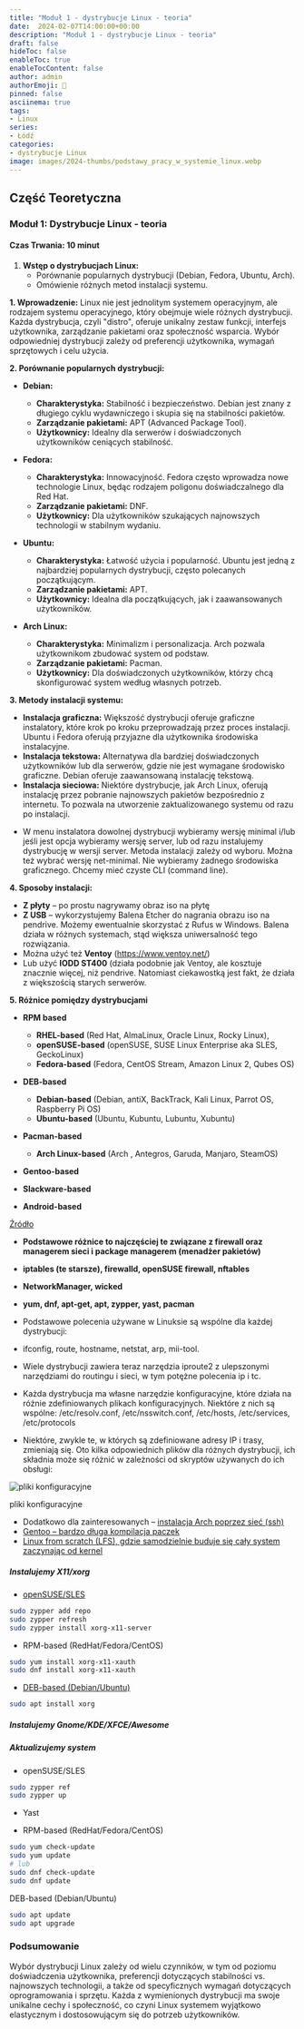 ```yaml
---
title: "Moduł 1 - dystrybucje Linux - teoria"
date:  2024-02-07T14:00:00+00:00
description: "Moduł 1 - dystrybucje Linux - teoria"
draft: false
hideToc: false
enableToc: true
enableTocContent: false
author: admin
authorEmoji: 🐧
pinned: false
asciinema: true
tags:
- Linux
series:
- Łódź
categories:
- dystrybucje Linux
image: images/2024-thumbs/podstawy_pracy_w_systemie_linux.webp
---
```

## Część Teoretyczna
### Moduł 1: Dystrybucje Linux - teoria
#### Czas Trwania: 10 minut

1. **Wstęp o dystrybucjach Linux:**
   - Porównanie popularnych dystrybucji (Debian, Fedora, Ubuntu, Arch).
   - Omówienie różnych metod instalacji systemu.

**1. Wprowadzenie:**
Linux nie jest jednolitym systemem operacyjnym, ale rodzajem systemu operacyjnego, który obejmuje wiele różnych dystrybucji. Każda dystrybucja, czyli "distro", oferuje unikalny zestaw funkcji, interfejs użytkownika, zarządzanie pakietami oraz społeczność wsparcia. Wybór odpowiedniej dystrybucji zależy od preferencji użytkownika, wymagań sprzętowych i celu użycia.

**2. Porównanie popularnych dystrybucji:**

- **Debian:**
  - **Charakterystyka:** Stabilność i bezpieczeństwo. Debian jest znany z długiego cyklu wydawniczego i skupia się na stabilności pakietów. 
  - **Zarządzanie pakietami:** APT (Advanced Package Tool).
  - **Użytkownicy:** Idealny dla serwerów i doświadczonych użytkowników ceniących stabilność.

- **Fedora:**
  - **Charakterystyka:** Innowacyjność. Fedora często wprowadza nowe technologie Linux, będąc rodzajem poligonu doświadczalnego dla Red Hat.
  - **Zarządzanie pakietami:** DNF.
  - **Użytkownicy:** Dla użytkowników szukających najnowszych technologii w stabilnym wydaniu.

- **Ubuntu:**
  - **Charakterystyka:** Łatwość użycia i popularność. Ubuntu jest jedną z najbardziej popularnych dystrybucji, często polecanych początkującym.
  - **Zarządzanie pakietami:** APT.
  - **Użytkownicy:** Idealna dla początkujących, jak i zaawansowanych użytkowników.

- **Arch Linux:**
  - **Charakterystyka:** Minimalizm i personalizacja. Arch pozwala użytkownikom zbudować system od podstaw.
  - **Zarządzanie pakietami:** Pacman.
  - **Użytkownicy:** Dla doświadczonych użytkowników, którzy chcą skonfigurować system według własnych potrzeb.

**3. Metody instalacji systemu:**

- **Instalacja graficzna:** Większość dystrybucji oferuje graficzne instalatory, które krok po kroku przeprowadzają przez proces instalacji. Ubuntu i Fedora oferują przyjazne dla użytkownika środowiska instalacyjne.
- **Instalacja tekstowa:** Alternatywa dla bardziej doświadczonych użytkowników lub dla serwerów, gdzie nie jest wymagane środowisko graficzne. Debian oferuje zaawansowaną instalację tekstową.
- **Instalacja sieciowa:** Niektóre dystrybucje, jak Arch Linux, oferują instalację przez pobranie najnowszych pakietów bezpośrednio z internetu. To pozwala na utworzenie zaktualizowanego systemu od razu po instalacji.

* W menu instalatora dowolnej dystrybucji wybieramy wersję minimal i/lub jeśli jest opcja wybieramy wersję server, lub od razu instalujemy dystrybucję w wersji server. Metoda instalacji zależy od wyboru. Można też wybrać wersję net-minimal.
Nie wybieramy żadnego środowiska graficznego. Chcemy mieć czyste CLI (command line).

**4. Sposoby instalacji:**
- **Z płyty** – po prostu nagrywamy obraz iso na płytę 
- **Z USB** – wykorzystujemy Balena Etcher do nagrania obrazu iso na pendrive. Możemy ewentualnie skorzystać z Rufus w Windows. Balena działa w różnych systemach, stąd większa uniwersalność tego rozwiązania.
- Można użyć też **Ventoy** (https://www.ventoy.net/)
- Lub użyć **IODD ST400** (działa podobnie jak Ventoy, ale kosztuje znacznie więcej, niż pendrive. Natomiast ciekawostką jest fakt, że działa z większością starych serwerów.

**5. Różnice pomiędzy dystrybucjami**

- **RPM based**
  - **RHEL-based** (Red Hat, AlmaLinux, Oracle Linux, Rocky Linux), 
  - **openSUSE-based** (openSUSE, SUSE Linux Enterprise aka SLES, GeckoLinux)
  - **Fedora-based** (Fedora, CentOS Stream, Amazon Linux 2, Qubes OS)

- **DEB-based**
  - **Debian-based** (Debian, antiX, BackTrack, Kali Linux, Parrot OS, Raspberry Pi OS)
  - **Ubuntu-based** (Ubuntu, Kubuntu, Lubuntu, Xubuntu)

- **Pacman-based**
  - **Arch Linux-based** (Arch , Antegros, Garuda, Manjaro, SteamOS)

- **Gentoo-based**
- **Slackware-based**
- **Android-based**

[Źródło](https://en.wikipedia.org/wiki/List_of_Linux_distributions)

- **Podstawowe różnice to najczęściej te związane z firewall oraz managerem sieci i package managerem (menadżer pakietów)**
- **iptables (te starsze), firewalld, openSUSE firewall, nftables**
- **NetworkManager, wicked**
- **yum, dnf, apt-get, apt, zypper, yast, pacman**

- Podstawowe polecenia używane w Linuksie są wspólne dla każdej dystrybucji:
- ifconfig, route, hostname, netstat, arp, mii-tool.
- Wiele dystrybucji zawiera teraz narzędzia iproute2 z ulepszonymi narzędziami do routingu i sieci, w tym potężne polecenia ip i tc.
- Każda dystrybucja ma własne narzędzie konfiguracyjne, które działa na różnie zdefiniowanych plikach konfiguracyjnych. Niektóre z nich są wspólne: /etc/resolv.conf, /etc/nsswitch.conf, /etc/hosts, /etc/services, /etc/protocols
- Niektóre, zwykle te, w których są zdefiniowane adresy IP i trasy, zmieniają się. Oto kilka odpowiednich plików dla różnych dystrybucji, ich składnia może się różnić w zależności od skryptów używanych do ich obsługi:


![pliki konfiguracyjne](/images/2024/pliki-konfiguracyjne.webp "pliki konfiguracyjne")
<figcaption>pliki konfiguracyjne</figcaption>

- Dodatkowo dla zainteresowanych 
– [instalacja Arch poprzez sieć (ssh)](https://wiki.archlinux.org/title/Install_Arch_Linux_via_SSH)
- [Gentoo – bardzo długa kompilacja paczek](https://wiki.gentoo.org/wiki/Main_Page)
- [Linux from scratch (LFS), gdzie samodzielnie buduje się cały system zaczynając od kernel](https://www.linuxfromscratch.org/)

##### Instalujemy X11/xorg

- [openSUSE/SLES](https://software.opensuse.org/download.html?project=X11:XOrg&package=xorg-x11-server)

```bash
sudo zypper add repo
sudo zypper refresh
sudo zypper install xorg-x11-server
```

- RPM-based (RedHat/Fedora/CentOS)

```bash
sudo yum install xorg-x11-xauth
sudo dnf install xorg-x11-xauth
```

- [DEB-based (Debian/Ubuntu)](https://wiki.debian.org/Xorg)

```bash
sudo apt install xorg
```

##### Instalujemy Gnome/KDE/XFCE/Awesome

##### Aktualizujemy system 

- openSUSE/SLES 

```bash
sudo zypper ref
sudo zypper up
```
- Yast

- RPM-based (RedHat/Fedora/CentOS) 

```bash
sudo yum check-update
sudo yum update
# lub
sudo dnf check-update
sudo dnf update
```

DEB-based (Debian/Ubuntu)

```bash
sudo apt update
sudo apt upgrade
```

### Podsumowanie

Wybór dystrybucji Linux zależy od wielu czynników, w tym od poziomu doświadczenia użytkownika, preferencji dotyczących stabilności vs. najnowszych technologii, a także od specyficznych wymagań dotyczących oprogramowania i sprzętu. Każda z wymienionych dystrybucji ma swoje unikalne cechy i społeczność, co czyni Linux systemem wyjątkowo elastycznym i dostosowującym się do potrzeb użytkowników.